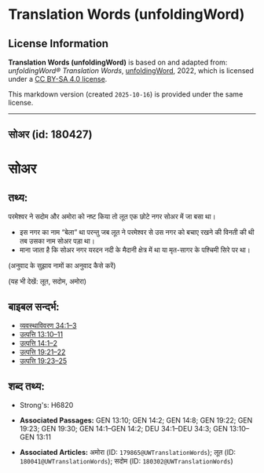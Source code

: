 # Translation Words (unfoldingWord)

## License Information

**Translation Words (unfoldingWord)** is based on and adapted from: _unfoldingWord® Translation Words_, [unfoldingWord](https://unfoldingword.org/utw), 2022, which is licensed under a [CC BY-SA 4.0 license](https://creativecommons.org/licenses/by-sa/4.0/legalcode.en).

This markdown version (created `2025-10-16`) is provided under the same license.



--------------------------------

## सोअर (id: 180427)

सोअर
====

तथ्य:
-----

परमेश्वर ने सदोम और अमोरा को नष्ट किया तो लूत एक छोटे नगर सोअर में जा बसा था।

* इस नगर का नाम “बेला” था परन्तु जब लूत ने परमेश्वर से उस नगर को बचाए रखने की विनती की थी तब उसका नाम सोअर पड़ा था।
* माना जाता है कि सोअर नगर यरदन नदी के मैदानी क्षेत्र में था या मृत\-सागर के पश्चिमी सिरे पर था।

(अनुवाद के सुझाव नामों का अनुवाद कैसे करें)

(यह भी देखें: लूत, सदोम, अमोरा)

बाइबल सन्दर्भ:
--------------

* [व्यवस्थाविवरण 34:1–3](https://ref.ly/Deut34:1-Deut34:3)
* [उत्पत्ति 13:10–11](https://ref.ly/Gen13:10-Gen13:11)
* [उत्पत्ति 14:1–2](https://ref.ly/Gen14:1-Gen14:2)
* [उत्पत्ति 19:21–22](https://ref.ly/Gen19:21-Gen19:22)
* [उत्पत्ति 19:23–25](https://ref.ly/Gen19:23-Gen19:25)

शब्द तथ्य:
----------

* Strong's: H6820

* **Associated Passages:** GEN 13:10; GEN 14:2; GEN 14:8; GEN 19:22; GEN 19:23; GEN 19:30; GEN 14:1–GEN 14:2; DEU 34:1–DEU 34:3; GEN 13:10–GEN 13:11
* **Associated Articles:** अमोरा (ID: `179865@UWTranslationWords`); लूत (ID: `180041@UWTranslationWords`); सदोम (ID: `180302@UWTranslationWords`)

